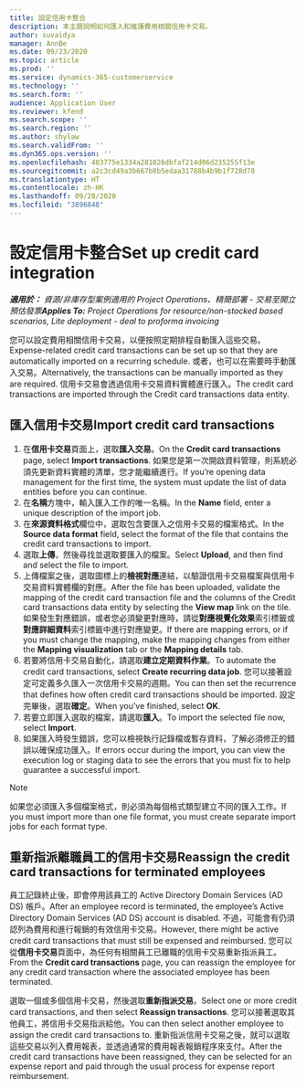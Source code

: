 ```yaml
---
title: 設定信用卡整合
description: 本主題說明如何匯入和維護費用相關信用卡交易。
author: suvaidya
manager: AnnBe
ms.date: 09/23/2020
ms.topic: article
ms.prod: ''
ms.service: dynamics-365-customerservice
ms.technology: ''
ms.search.form: ''
audience: Application User
ms.reviewer: kfend
ms.search.scope: ''
ms.search.region: ''
ms.author: shylaw
ms.search.validFrom: ''
ms.dyn365.ops.version: ''
ms.openlocfilehash: 483775e1334a281026dbfaf214d06d235255f13e
ms.sourcegitcommit: a2c3cd49a3b667b8b5edaa31788b4b9b1f728d78
ms.translationtype: HT
ms.contentlocale: zh-HK
ms.lasthandoff: 09/28/2020
ms.locfileid: "3896848"
---
```

# <a name="set-up-credit-card-integration"></a><span data-ttu-id="8ecb9-103">設定信用卡整合</span><span class="sxs-lookup"><span data-stu-id="8ecb9-103">Set up credit card integration</span></span>

<span data-ttu-id="8ecb9-104">_**適用於：** 資源/非庫存型案例適用的 Project Operations、精簡部署 - 交易至開立預估發票_</span><span class="sxs-lookup"><span data-stu-id="8ecb9-104">_**Applies To:** Project Operations for resource/non-stocked based scenarios, Lite deployment - deal to proforma invoicing_</span></span>

<span data-ttu-id="8ecb9-105">您可以設定費用相關信用卡交易，以便按照定期排程自動匯入這些交易。</span><span class="sxs-lookup"><span data-stu-id="8ecb9-105">Expense-related credit card transactions can be set up so that they are automatically imported on a recurring schedule.</span></span> <span data-ttu-id="8ecb9-106">或者，也可以在需要時手動匯入交易。</span><span class="sxs-lookup"><span data-stu-id="8ecb9-106">Alternatively, the transactions can be manually imported as they are required.</span></span> <span data-ttu-id="8ecb9-107">信用卡交易會透過信用卡交易資料實體進行匯入。</span><span class="sxs-lookup"><span data-stu-id="8ecb9-107">The credit card transactions are imported through the Credit card transactions data entity.</span></span>

## <a name="import-credit-card-transactions"></a><span data-ttu-id="8ecb9-108">匯入信用卡交易</span><span class="sxs-lookup"><span data-stu-id="8ecb9-108">Import credit card transactions</span></span>

1. <span data-ttu-id="8ecb9-109">在**信用卡交易**頁面上，選取**匯入交易**。</span><span class="sxs-lookup"><span data-stu-id="8ecb9-109">On the **Credit card transactions** page, select **Import transactions**.</span></span> <span data-ttu-id="8ecb9-110">如果您是第一次開啟資料管理，則系統必須先更新資料實體的清單，您才能繼續進行。</span><span class="sxs-lookup"><span data-stu-id="8ecb9-110">If you’re opening data management for the first time, the system must update the list of data entities before you can continue.</span></span>
2. <span data-ttu-id="8ecb9-111">在**名稱**方塊中，輸入匯入工作的唯一名稱。</span><span class="sxs-lookup"><span data-stu-id="8ecb9-111">In the **Name** field, enter a unique description of the import job.</span></span>
3. <span data-ttu-id="8ecb9-112">在**來源資料格式**欄位中，選取包含要匯入之信用卡交易的檔案格式。</span><span class="sxs-lookup"><span data-stu-id="8ecb9-112">In the **Source data format** field, select the format of the file that contains the credit card transactions to import.</span></span>
4. <span data-ttu-id="8ecb9-113">選取**上傳**，然後尋找並選取要匯入的檔案。</span><span class="sxs-lookup"><span data-stu-id="8ecb9-113">Select **Upload**, and then find and select the file to import.</span></span>
5. <span data-ttu-id="8ecb9-114">上傳檔案之後，選取圖標上的**檢視對應**連結，以驗證信用卡交易檔案與信用卡交易資料實體欄的對應。</span><span class="sxs-lookup"><span data-stu-id="8ecb9-114">After the file has been uploaded, validate the mapping of the credit card transaction file and the columns of the Credit card transactions data entity by selecting the **View map** link on the tile.</span></span> <span data-ttu-id="8ecb9-115">如果發生對應錯誤，或者您必須變更對應時，請從**對應視覺化效果**索引標籤或**對應詳細資料**索引標籤中進行對應變更。</span><span class="sxs-lookup"><span data-stu-id="8ecb9-115">If there are mapping errors, or if you must change the mapping, make the mapping changes from either the **Mapping visualization** tab or the **Mapping details** tab.</span></span>
6. <span data-ttu-id="8ecb9-116">若要將信用卡交易自動化，請選取**建立定期資料作業**。</span><span class="sxs-lookup"><span data-stu-id="8ecb9-116">To automate the credit card transactions, select **Create recurring data job**.</span></span> <span data-ttu-id="8ecb9-117">您可以接著設定可定義多久匯入一次信用卡交易的週期。</span><span class="sxs-lookup"><span data-stu-id="8ecb9-117">You can then set the recurrence that defines how often credit card transactions should be imported.</span></span> <span data-ttu-id="8ecb9-118">設定完畢後，選取**確定**。</span><span class="sxs-lookup"><span data-stu-id="8ecb9-118">When you’ve finished, select **OK**.</span></span>
7. <span data-ttu-id="8ecb9-119">若要立即匯入選取的檔案，請選取**匯入**。</span><span class="sxs-lookup"><span data-stu-id="8ecb9-119">To import the selected file now, select **Import**.</span></span>
8. <span data-ttu-id="8ecb9-120">如果匯入時發生錯誤，您可以檢視執行記錄檔或暫存資料，了解必須修正的錯誤以確保成功匯入。</span><span class="sxs-lookup"><span data-stu-id="8ecb9-120">If errors occur during the import, you can view the execution log or staging data to see the errors that you must fix to help guarantee a successful import.</span></span>

> [!NOTE]
> <span data-ttu-id="8ecb9-121">如果您必須匯入多個檔案格式，則必須為每個格式類型建立不同的匯入工作。</span><span class="sxs-lookup"><span data-stu-id="8ecb9-121">If you must import more than one file format, you must create separate import jobs for each format type.</span></span>

## <a name="reassign-the-credit-card-transactions-for-terminated-employees"></a><span data-ttu-id="8ecb9-122">重新指派離職員工的信用卡交易</span><span class="sxs-lookup"><span data-stu-id="8ecb9-122">Reassign the credit card transactions for terminated employees</span></span>

<span data-ttu-id="8ecb9-123">員工記錄終止後，即會停用該員工的 Active Directory Domain Services (AD DS) 帳戶。</span><span class="sxs-lookup"><span data-stu-id="8ecb9-123">After an employee record is terminated, the employee’s Active Directory Domain Services (AD DS) account is disabled.</span></span> <span data-ttu-id="8ecb9-124">不過，可能會有仍須認列為費用和進行報銷的有效信用卡交易。</span><span class="sxs-lookup"><span data-stu-id="8ecb9-124">However, there might be active credit card transactions that must still be expensed and reimbursed.</span></span> <span data-ttu-id="8ecb9-125">您可以從**信用卡交易**頁面中，為任何有相關員工已離職的信用卡交易重新指派員工。</span><span class="sxs-lookup"><span data-stu-id="8ecb9-125">From the **Credit card transactions** page, you can reassign the employee for any credit card transaction where the associated employee has been terminated.</span></span>

<span data-ttu-id="8ecb9-126">選取一個或多個信用卡交易，然後選取**重新指派交易**。</span><span class="sxs-lookup"><span data-stu-id="8ecb9-126">Select one or more credit card transactions, and then select **Reassign transactions**.</span></span> <span data-ttu-id="8ecb9-127">您可以接著選取其他員工，將信用卡交易指派給他。</span><span class="sxs-lookup"><span data-stu-id="8ecb9-127">You can then select another employee to assign the credit card transactions to.</span></span> <span data-ttu-id="8ecb9-128">重新指派信用卡交易之後，就可以選取這些交易以列入費用報表，並透過通常的費用報表報銷程序來支付。</span><span class="sxs-lookup"><span data-stu-id="8ecb9-128">After the credit card transactions have been reassigned, they can be selected for an expense report and paid through the usual process for expense report reimbursement.</span></span>

